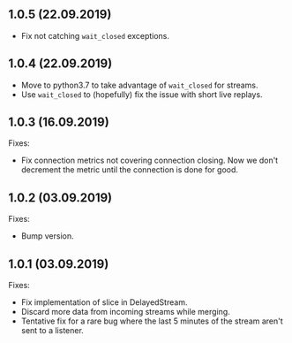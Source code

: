 1.0.5 (22.09.2019)
------------------

* Fix not catching `wait_closed` exceptions.

1.0.4 (22.09.2019)
------------------

* Move to python3.7 to take advantage of `wait_closed` for streams.
* Use `wait_closed` to (hopefully) fix the issue with short live replays.

1.0.3 (16.09.2019)
------------------

Fixes:

* Fix connection metrics not covering connection closing. Now we don't
  decrement the metric until the connection is done for good.

1.0.2 (03.09.2019)
------------------

Fixes:

* Bump version.

1.0.1 (03.09.2019)
------------------
Fixes:

* Fix implementation of slice in DelayedStream.
* Discard more data from incoming streams while merging.
* Tentative fix for a rare bug where the last 5 minutes of the stream aren't
  sent to a listener.
